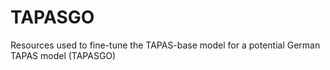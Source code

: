 # TAPASGO
Resources used to fine-tune the TAPAS-base model for a potential German TAPAS model (TAPASGO)
